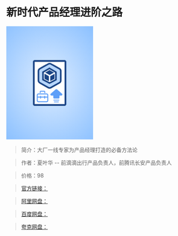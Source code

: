 # 新时代产品经理进阶之路

![img](../../assets/CioPOWCYqRKAVV2wAAEkCl33pEI196.png)

> 简介：大厂一线专家为产品经理打造的必备方法论

> 作者：夏叶华 -- 前滴滴出行产品负责人，前腾讯长安产品负责人

> 价格：98

> [官方链接：]()

> [阿里网盘：]()

> [百度网盘：]()

> [夸克网盘：]()
